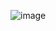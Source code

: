 ![image](https://github.com/MartinaJohn/Tic-Tac-Toe-Game/assets/87894064/b7295efa-db8d-4512-9c3d-9fb8eb183b58)


